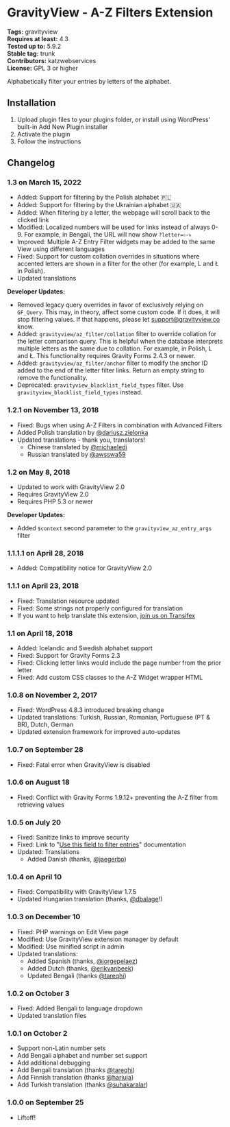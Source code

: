 # GravityView - A-Z Filters Extension #
**Tags:** gravityview  
**Requires at least:** 4.3  
**Tested up to:** 5.9.2  
**Stable tag:** trunk  
**Contributors:** katzwebservices  
**License:** GPL 3 or higher  

Alphabetically filter your entries by letters of the alphabet.

## Installation ##

1. Upload plugin files to your plugins folder, or install using WordPress' built-in Add New Plugin installer
2. Activate the plugin
3. Follow the instructions

## Changelog ##

### 1.3 on March 15, 2022 ###

* Added: Support for filtering by the Polish alphabet 🇵🇱
* Added: Support for filtering by the Ukrainian alphabet 🇺🇦
* Added: When filtering by a letter, the webpage will scroll back to the clicked link
* Modified: Localized numbers will be used for links instead of always 0-9. For example, in Bengali, the URL will now show `?letter=০-৯`
* Improved: Multiple A-Z Entry Filter widgets may be added to the same View using different languages
* Fixed: Support for custom collation overrides in situations where accented letters are shown in a filter for the other (for example, L and Ł in Polish).
* Updated translations

__Developer Updates:__

* Removed legacy query overrides in favor of exclusively relying on `GF_Query`. This may, in theory, affect some custom code. If it does, it will stop filtering values. If that happens, please let support@gravityview.co know.
* Added: `gravityview/az_filter/collation` filter to override collation for the letter comparison query. This is helpful when the database interprets multiple letters as the same due to collation. For example, in Polish, L and Ł. This functionality requires Gravity Forms 2.4.3 or newer.
* Added: `gravityview/az_filter/anchor` filter to modify the anchor ID added to the end of the letter filter links. Return an empty string to remove the functionality.
* Deprecated: `gravityview_blacklist_field_types` filter. Use `gravityview_blocklist_field_types` instead.

### 1.2.1 on November 13, 2018 ###

* Fixed: Bugs when using A-Z Filters in combination with Advanced Filters
* Added Polish translation by [@dariusz.zielonka](https://www.transifex.com/user/profile/dariusz.zielonka/)
* Updated translations - thank you, translators!
    - Chinese translated by [@michaeledi](https://www.transifex.com/user/profile/michaeledi/)
    - Russian translated by [@awsswa59](https://www.transifex.com/user/profile/awsswa59/)

### 1.2 on May 8, 2018 ###

* Updated to work with GravityView 2.0
* Requires GravityView 2.0
* Requires PHP 5.3 or newer

__Developer Updates:__

* Added `$context` second parameter to the `gravityview_az_entry_args` filter

### 1.1.1.1 on April 28, 2018 ###
* Added: Compatibility notice for GravityView 2.0

### 1.1.1 on April 23, 2018 ###
* Fixed: Translation resource updated
* Fixed: Some strings not properly configured for translation
* If you want to help translate this extension, [join us on Transifex](https://www.transifex.com/katzwebservices/gravityview-az-filters/)

### 1.1 on April 18, 2018 ###
* Added: Icelandic and Swedish alphabet support
* Fixed: Support for Gravity Forms 2.3
* Fixed: Clicking letter links would include the page number from the prior letter
* Fixed: Add custom CSS classes to the A-Z Widget wrapper HTML

### 1.0.8 on November 2, 2017 ###
* Fixed: WordPress 4.8.3 introduced breaking change
* Updated translations: Turkish, Russian, Romanian, Portuguese (PT & BR), Dutch, German
* Updated extension framework for improved auto-updates

### 1.0.7 on September 28 ###
* Fixed: Fatal error when GravityView is disabled

### 1.0.6 on August 18 ###
* Fixed: Conflict with Gravity Forms 1.9.12+ preventing the A-Z filter from retrieving values

### 1.0.5 on July 20 ###
* Fixed: Sanitize links to improve security
* Fixed: Link to "[Use this field to filter entries](http://docs.gravityview.co/article/198-the-use-this-field-to-filter-entries-setting)" documentation
* Updated: Translations
    - Added Danish (thanks, [@jaegerbo](https://www.transifex.com/accounts/profile/jaegerbo/))

### 1.0.4 on April 10 ###
* Fixed: Compatibility with GravityView 1.7.5
* Updated Hungarian translation (thanks, [@dbalage](https://www.transifex.com/accounts/profile/dbalage/)!)

### 1.0.3 on December 10 ###
* Fixed: PHP warnings on Edit View page
* Modified: Use GravityView extension manager by default
* Modified: Use minified script in admin
* Updated translations:
    - Added Spanish (thanks, [@jorgepelaez](https://www.transifex.com/accounts/profile/jorgepelaez/))
    - Added Dutch (thanks, [@erikvanbeek](https://www.transifex.com/accounts/profile/erikvanbeek/))
    - Updated Bengali (thanks [@tareqhi](https://www.transifex.com/accounts/profile/tareqhi/))

### 1.0.2 on October 3 ###
* Fixed: Added Bengali to language dropdown
* Updated translation files

### 1.0.1 on October 2 ###
* Support non-Latin number sets
* Add Bengali alphabet and number set support
* Add additional debugging
* Add Bengali translation (thanks [@tareqhi](https://www.transifex.com/accounts/profile/tareqhi/))
* Add Finnish translation (thanks [@harjuja](https://www.transifex.com/accounts/profile/harjuja/))
* Add Turkish translation (thanks [@suhakaralar](https://www.transifex.com/accounts/profile/suhakaralar/))

### 1.0.0 on September 25 ###
* Liftoff!
